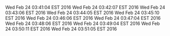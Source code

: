 Wed Feb 24 03:41:04 EST 2016
Wed Feb 24 03:42:07 EST 2016
Wed Feb 24 03:43:06 EST 2016
Wed Feb 24 03:44:05 EST 2016
Wed Feb 24 03:45:10 EST 2016
Wed Feb 24 03:46:06 EST 2016
Wed Feb 24 03:47:04 EST 2016
Wed Feb 24 03:48:06 EST 2016
Wed Feb 24 03:49:04 EST 2016
Wed Feb 24 03:50:11 EST 2016
Wed Feb 24 03:51:05 EST 2016
